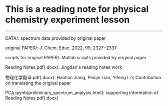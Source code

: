# This is a reading note for physical chemistry experiment lesson

---

DATA/: spectrum data provided by original paper

original PAPER/: J. Chem. Educ. 2022, 99, 2327−2337

scripts for original PAPER/: Matlab scripts provided by original paper

Reading Notes.pdf(.docx): Jingdan's reading notes work

物理化学翻译.pdf(.docx): Haotian Jiang, Peiqin Liao, Yifeng Li's Contribution on translating the original paper

PCA.ipynb(preliminary_spectrum_analysis.html): supporting information of Reading Notes.pdf(.docx)



